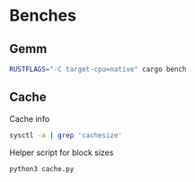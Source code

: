 # Benches

## Gemm

```sh
RUSTFLAGS="-C target-cpu=native" cargo bench
```

## Cache

Cache info
```sh
sysctl -a | grep 'cachesize'
```

Helper script for block sizes
```sh
python3 cache.py
```
